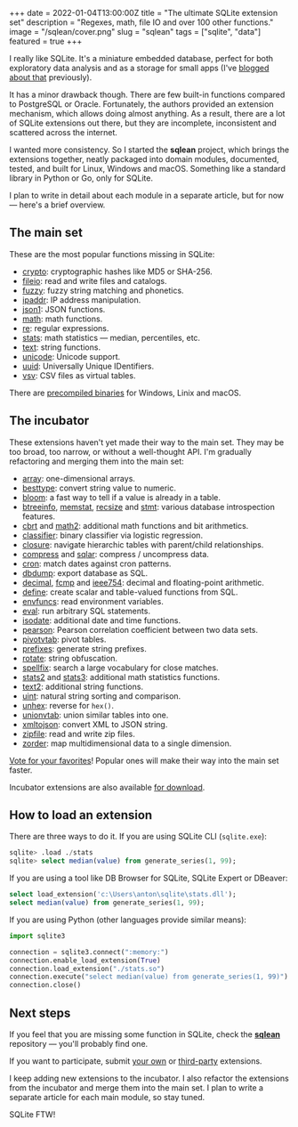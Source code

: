 +++
date = 2022-01-04T13:00:00Z
title = "The ultimate SQLite extension set"
description = "Regexes, math, file IO and over 100 other functions."
image = "/sqlean/cover.png"
slug = "sqlean"
tags = ["sqlite", "data"]
featured = true
+++

I really like SQLite. It's a miniature embedded database, perfect for both exploratory data analysis and as a storage for small apps (I've [blogged about that](/sqlite-is-not-a-toy-database/) previously).

It has a minor drawback though. There are few built-in functions compared to PostgreSQL or Oracle. Fortunately, the authors provided an extension mechanism, which allows doing almost anything. As a result, there are a lot of SQLite extensions out there, but they are incomplete, inconsistent and scattered across the internet.

I wanted more consistency. So I started the **sqlean** project, which brings the extensions together, neatly packaged into domain modules, documented, tested, and built for Linux, Windows and macOS. Something like a standard library in Python or Go, only for SQLite.

I plan to write in detail about each module in a separate article, but for now — here's a brief overview.

## The main set

These are the most popular functions missing in SQLite:

-   [crypto](https://github.com/nalgeon/sqlean/blob/main/docs/crypto.md): cryptographic hashes like MD5 or SHA-256.
-   [fileio](https://github.com/nalgeon/sqlean/blob/main/docs/fileio.md): read and write files and catalogs.
-   [fuzzy](https://github.com/nalgeon/sqlean/blob/main/docs/fuzzy.md): fuzzy string matching and phonetics.
-   [ipaddr](https://github.com/nalgeon/sqlean/blob/main/docs/ipaddr.md): IP address manipulation.
-   [json1](https://github.com/nalgeon/sqlean/blob/main/docs/json1.md): JSON functions.
-   [math](https://github.com/nalgeon/sqlean/blob/main/docs/math.md): math functions.
-   [re](https://github.com/nalgeon/sqlean/blob/main/docs/re.md): regular expressions.
-   [stats](https://github.com/nalgeon/sqlean/blob/main/docs/stats.md): math statistics — median, percentiles, etc.
-   [text](https://github.com/nalgeon/sqlean/blob/main/docs/text.md): string functions.
-   [unicode](https://github.com/nalgeon/sqlean/blob/main/docs/unicode.md): Unicode support.
-   [uuid](https://github.com/nalgeon/sqlean/blob/main/docs/uuid.md): Universally Unique IDentifiers.
-   [vsv](https://github.com/nalgeon/sqlean/blob/main/docs/vsv.md): CSV files as virtual tables.

There are [precompiled binaries](https://github.com/nalgeon/sqlean/releases/latest) for Windows, Linix and macOS.

## The incubator

These extensions haven't yet made their way to the main set. They may be too broad, too narrow, or without a well-thought API. I'm gradually refactoring and merging them into the main set:

-   [array](https://github.com/nalgeon/sqlean/issues/27#issuecomment-1004109889): one-dimensional arrays.
-   [besttype](https://github.com/nalgeon/sqlean/issues/27#issuecomment-999732640): convert string value to numeric.
-   [bloom](https://github.com/nalgeon/sqlean/issues/27#issuecomment-1002267134): a fast way to tell if a value is already in a table.
-   [btreeinfo](https://github.com/nalgeon/sqlean/issues/27#issuecomment-1004896027), [memstat](https://github.com/nalgeon/sqlean/issues/27#issuecomment-1007421989), [recsize](https://github.com/nalgeon/sqlean/issues/27#issuecomment-999732907) and [stmt](https://github.com/nalgeon/sqlean/issues/27#issuecomment-1007654407): various database introspection features.
-   [cbrt](https://github.com/nalgeon/sqlean/issues/27#issuecomment-996605444) and [math2](https://github.com/nalgeon/sqlean/issues/27#issuecomment-999128539): additional math functions and bit arithmetics.
-   [classifier](https://github.com/nalgeon/sqlean/issues/27#issuecomment-1001239676): binary classifier via logistic regression.
-   [closure](https://github.com/nalgeon/sqlean/issues/27#issuecomment-1004931771): navigate hierarchic tables with parent/child relationships.
-   [compress](https://github.com/nalgeon/sqlean/issues/27#issuecomment-1000937999) and [sqlar](https://github.com/nalgeon/sqlean/issues/27#issuecomment-1000938046): compress / uncompress data.
-   [cron](https://github.com/nalgeon/sqlean/issues/27#issuecomment-997427979): match dates against cron patterns.
-   [dbdump](https://github.com/nalgeon/sqlean/issues/27#issuecomment-1006791300): export database as SQL.
-   [decimal](https://github.com/nalgeon/sqlean/issues/27#issuecomment-1007348326), [fcmp](https://github.com/nalgeon/sqlean/issues/27#issuecomment-997482625) and [ieee754](https://github.com/nalgeon/sqlean/issues/27#issuecomment-1007375162): decimal and floating-point arithmetic.
-   [define](https://github.com/nalgeon/sqlean/issues/27#issuecomment-1004347222): create scalar and table-valued functions from SQL.
-   [envfuncs](https://github.com/nalgeon/sqlean/issues/27#issuecomment-997423609): read environment variables.
-   [eval](https://github.com/nalgeon/sqlean/issues/27#issuecomment-996432840): run arbitrary SQL statements.
-   [isodate](https://github.com/nalgeon/sqlean/issues/27#issuecomment-998138191): additional date and time functions.
-   [pearson](https://github.com/nalgeon/sqlean/issues/27#issuecomment-997417836): Pearson correlation coefficient between two data sets.
-   [pivotvtab](https://github.com/nalgeon/sqlean/issues/27#issuecomment-997052157): pivot tables.
-   [prefixes](https://github.com/nalgeon/sqlean/issues/27#issuecomment-1007464840): generate string prefixes.
-   [rotate](https://github.com/nalgeon/sqlean/issues/27#issuecomment-1007500659): string obfuscation.
-   [spellfix](https://github.com/nalgeon/sqlean/issues/27#issuecomment-1002297477): search a large vocabulary for close matches.
-   [stats2](https://github.com/nalgeon/sqlean/issues/27#issuecomment-1000902666) and [stats3](https://github.com/nalgeon/sqlean/issues/27#issuecomment-1002703581): additional math statistics functions.
-   [text2](https://github.com/nalgeon/sqlean/issues/27#issuecomment-1003105288): additional string functions.
-   [uint](https://github.com/nalgeon/sqlean/issues/27#issuecomment-1001232670): natural string sorting and comparison.
-   [unhex](https://github.com/nalgeon/sqlean/issues/27#issuecomment-997432989): reverse for `hex()`.
-   [unionvtab](https://github.com/nalgeon/sqlean/issues/27#issuecomment-1007687162): union similar tables into one.
-   [xmltojson](https://github.com/nalgeon/sqlean/issues/27#issuecomment-997018486): convert XML to JSON string.
-   [zipfile](https://github.com/nalgeon/sqlean/issues/27#issuecomment-1001190336): read and write zip files.
-   [zorder](https://github.com/nalgeon/sqlean/issues/27#issuecomment-1007733209): map multidimensional data to a single dimension.

[Vote for your favorites](https://github.com/nalgeon/sqlean/issues/27)! Popular ones will make their way into the main set faster.

Incubator extensions are also available [for download](https://github.com/nalgeon/sqlean/releases/tag/incubator).

## How to load an extension

There are three ways to do it. If you are using SQLite CLI (`sqlite.exe`):

```sql
sqlite> .load ./stats
sqlite> select median(value) from generate_series(1, 99);
```

If you are using a tool like DB Browser for SQLite, SQLite Expert or DBeaver:

```sql
select load_extension('c:\Users\anton\sqlite\stats.dll');
select median(value) from generate_series(1, 99);
```

If you are using Python (other languages provide similar means):

```python
import sqlite3

connection = sqlite3.connect(":memory:")
connection.enable_load_extension(True)
connection.load_extension("./stats.so")
connection.execute("select median(value) from generate_series(1, 99)")
connection.close()
```

## Next steps

If you feel that you are missing some function in SQLite, check the [**sqlean**](https://github.com/nalgeon/sqlean) repository — you'll probably find one.

If you want to participate, submit [your own](https://github.com/nalgeon/sqlean/blob/incubator/docs/submit.md) or [third-party](https://github.com/nalgeon/sqlean/blob/incubator/docs/external.md) extensions.

I keep adding new extensions to the incubator. I also refactor the extensions from the incubator and merge them into the main set. I plan to write a separate article for each main module, so stay tuned.

SQLite FTW!
